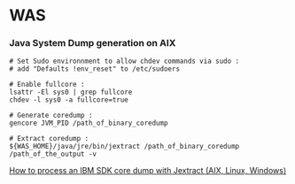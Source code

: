 WAS
===

### Java System Dump generation on AIX

    # Set Sudo environnment to allow chdev commands via sudo :
    # add "Defaults !env_reset" to /etc/sudoers

    # Enable fullcore :
    lsattr -El sys0 | grep fullcore
    chdev -l sys0 -a fullcore=true

    # Generate coredump :
    gencore JVM_PID /path_of_binary_coredump

    # Extract coredump :
    ${WAS_HOME}/java/jre/bin/jextract /path_of_binary_coredump /path_of_the_output -v

[How to process an IBM SDK core dump with Jextract (AIX, Linux, Windows)](http://www-01.ibm.com/support/docview.wss?uid=swg21577379)
